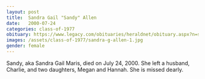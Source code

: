 ```yaml
---
layout: post
title:  Sandra Gail "Sandy" Allen
date:   2000-07-24
categories: class-of-1977
obituary: https://www.legacy.com/obituaries/heraldnet/obituary.aspx?n=sandra-gail-maris-allen&pid=144251715
images: /assets/class-of-1977/sandra-g-allen-1.jpg
gender: female
---
```

Sandy, aka Sandra Gail Maris, died on July 24, 2000.  She left a husband, Charlie, and two daughters, Megan and Hannah. She is missed dearly.
